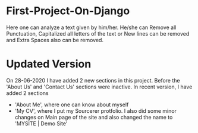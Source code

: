 # First-Project-On-Django
Here one can analyze a text given by him/her. He/she can Remove all Punctuation, Capitalized all letters of the text or New lines can be removed and Extra Spaces also can be removed.

# Updated Version
On 28-06-2020 I have added 2 new sections in this project. Before the 'About Us' and 'Contact Us' sections were inactive. In recent version, I have added 2 sections
- 'About Me', where one can know about myself
- 'My CV', where I put my Sourcerer protfolio.
I also did some minor changes on Main page of the site and also changed the name to 'MYSITE | Demo Site'
